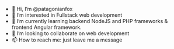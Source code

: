 - 👋 Hi, I’m @patagonianfox
- 👀 I’m interested in Fullstack web development
- 🌱 I’m currently learning backend NodeJS and PHP frameworks & frontend Angular framework.
- 💞️ I’m looking to collaborate on web development
- 📫 How to reach me: just leave me a message

<!---
patagonianfox/patagonianfox is a ✨ special ✨ repository because its `README.md` (this file) appears on your GitHub profile.
You can click the Preview link to take a look at your changes.
--->

